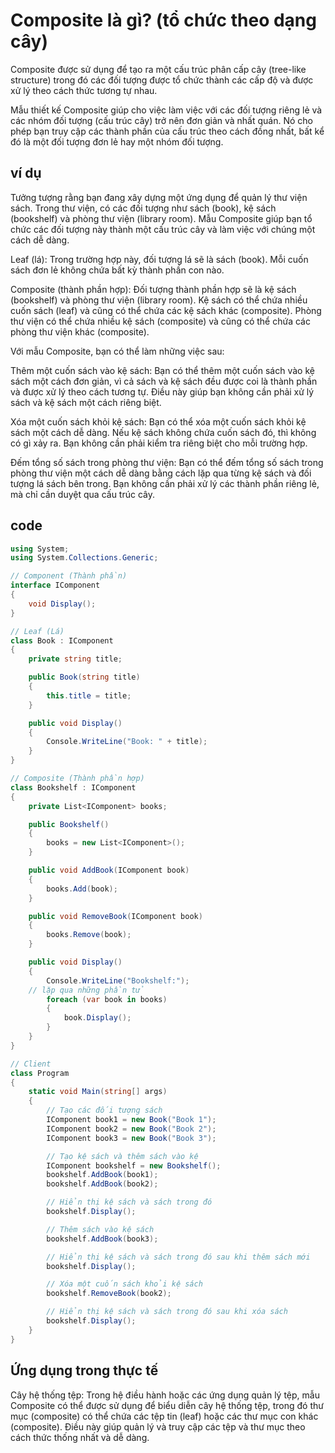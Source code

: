# Composite là gì? (tổ chức theo dạng cây)


Composite được sử dụng để tạo ra một cấu trúc phân cấp cây (tree-like structure) trong đó các đối tượng được tổ chức thành các cấp độ và được xử lý theo cách thức tương tự nhau.

Mẫu thiết kế Composite giúp cho việc làm việc với các đối tượng riêng lẻ và các nhóm đối tượng (cấu trúc cây) trở nên đơn giản và nhất quán. Nó cho phép bạn truy cập các thành phần của cấu trúc theo cách đồng nhất, bất kể đó là một đối tượng đơn lẻ hay một nhóm đối tượng.

## ví dụ

Tưởng tượng rằng bạn đang xây dựng một ứng dụng để quản lý thư viện sách. Trong thư viện, có các đối tượng như sách (book), kệ sách (bookshelf) và phòng thư viện (library room). Mẫu Composite giúp bạn tổ chức các đối tượng này thành một cấu trúc cây và làm việc với chúng một cách dễ dàng.

Leaf (lá): Trong trường hợp này, đối tượng lá sẽ là sách (book). Mỗi cuốn sách đơn lẻ không chứa bất kỳ thành phần con nào.

Composite (thành phần hợp): Đối tượng thành phần hợp sẽ là kệ sách (bookshelf) và phòng thư viện (library room). Kệ sách có thể chứa nhiều cuốn sách (leaf) và cũng có thể chứa các kệ sách khác (composite). Phòng thư viện có thể chứa nhiều kệ sách (composite) và cũng có thể chứa các phòng thư viện khác (composite).

Với mẫu Composite, bạn có thể làm những việc sau:

Thêm một cuốn sách vào kệ sách: Bạn có thể thêm một cuốn sách vào kệ sách một cách đơn giản, vì cả sách và kệ sách đều được coi là thành phần và được xử lý theo cách tương tự. Điều này giúp bạn không cần phải xử lý sách và kệ sách một cách riêng biệt.

Xóa một cuốn sách khỏi kệ sách: Bạn có thể xóa một cuốn sách khỏi kệ sách một cách dễ dàng. Nếu kệ sách không chứa cuốn sách đó, thì không có gì xảy ra. Bạn không cần phải kiểm tra riêng biệt cho mỗi trường hợp.

Đếm tổng số sách trong phòng thư viện: Bạn có thể đếm tổng số sách trong phòng thư viện một cách dễ dàng bằng cách lặp qua từng kệ sách và đối tượng lá sách bên trong. Bạn không cần phải xử lý các thành phần riêng lẻ, mà chỉ cần duyệt qua cấu trúc cây.

## code

```csharp
using System;
using System.Collections.Generic;

// Component (Thành phần)
interface IComponent
{
    void Display();
}

// Leaf (Lá)
class Book : IComponent
{
    private string title;

    public Book(string title)
    {
        this.title = title;
    }

    public void Display()
    {
        Console.WriteLine("Book: " + title);
    }
}

// Composite (Thành phần hợp)
class Bookshelf : IComponent
{
    private List<IComponent> books;

    public Bookshelf()
    {
        books = new List<IComponent>();
    }

    public void AddBook(IComponent book)
    {
        books.Add(book);
    }

    public void RemoveBook(IComponent book)
    {
        books.Remove(book);
    }

    public void Display()
    {
        Console.WriteLine("Bookshelf:");
	// lặp qua những phần tử
        foreach (var book in books)
        {
            book.Display();
        }
    }
}

// Client
class Program
{
    static void Main(string[] args)
    {
        // Tạo các đối tượng sách
        IComponent book1 = new Book("Book 1");
        IComponent book2 = new Book("Book 2");
        IComponent book3 = new Book("Book 3");

        // Tạo kệ sách và thêm sách vào kệ
        IComponent bookshelf = new Bookshelf();
        bookshelf.AddBook(book1);
        bookshelf.AddBook(book2);

        // Hiển thị kệ sách và sách trong đó
        bookshelf.Display();

        // Thêm sách vào kệ sách
        bookshelf.AddBook(book3);

        // Hiển thị kệ sách và sách trong đó sau khi thêm sách mới
        bookshelf.Display();

        // Xóa một cuốn sách khỏi kệ sách
        bookshelf.RemoveBook(book2);

        // Hiển thị kệ sách và sách trong đó sau khi xóa sách
        bookshelf.Display();
    }
}
```

## Ứng dụng trong thực tế
Cây hệ thống tệp: Trong hệ điều hành hoặc các ứng dụng quản lý tệp, mẫu Composite có thể được sử dụng để biểu diễn cây hệ thống tệp, 
trong đó thư mục (composite) có thể chứa các tệp tin (leaf) hoặc các thư mục con khác (composite). 
Điều này giúp quản lý và truy cập các tệp và thư mục theo cách thức thống nhất và dễ dàng.
